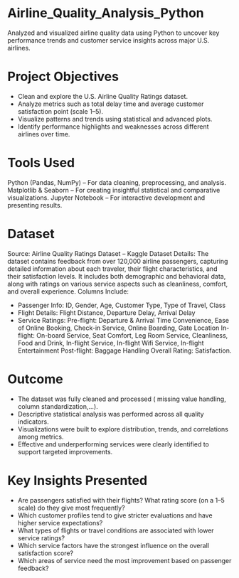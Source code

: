 # Airline_Quality_Analysis_Python
Analyzed and visualized airline quality data using Python to uncover key performance trends and customer service insights across major U.S. airlines.

# Project Objectives
- Clean and explore the U.S. Airline Quality Ratings dataset.
- Analyze metrics such as total delay time and average customer satisfaction point (scale 1–5).
- Visualize patterns and trends using statistical and advanced plots.
- Identify performance highlights and weaknesses across different airlines over time.

# Tools Used
Python (Pandas, NumPy) – For data cleaning, preprocessing, and analysis.
Matplotlib & Seaborn – For creating insightful statistical and comparative visualizations.
Jupyter Notebook – For interactive development and presenting results.

# Dataset
Source: Airline Quality Ratings Dataset – Kaggle
Dataset Details: The dataset contains feedback from over 120,000 airline passengers, capturing detailed information about each traveler, their flight characteristics, and their satisfaction levels. It includes both demographic and behavioral data, along with ratings on various service aspects such as cleanliness, comfort, and overall experience.
Columns Include:
- Passenger Info: ID, Gender, Age, Customer Type, Type of Travel, Class
- Flight Details: Flight Distance, Departure Delay, Arrival Delay
- Service Ratings:
Pre-flight: Departure & Arrival Time Convenience, Ease of Online Booking, Check-in Service, Online Boarding, Gate Location
In-flight: On-board Service, Seat Comfort, Leg Room Service, Cleanliness, Food and Drink, In-flight Service, In-flight Wifi Service, In-flight Entertainment
Post-flight: Baggage Handling
Overall Rating: Satisfaction.

# Outcome
- The dataset was fully cleaned and processed ( missing value handling, column standardization,...).
- Descriptive statistical analysis was performed across all quality indicators.
- Visualizations were built to explore distribution, trends, and correlations among metrics.
- Effective and underperforming services were clearly identified to support targeted improvements.

# Key Insights Presented
- Are passengers satisfied with their flights? What rating score (on a 1–5 scale) do they give most frequently?
- Which customer profiles tend to give stricter evaluations and have higher service expectations?
- What types of flights or travel conditions are associated with lower service ratings?
- Which service factors have the strongest influence on the overall satisfaction score?
- Which areas of service need the most improvement based on passenger feedback?
